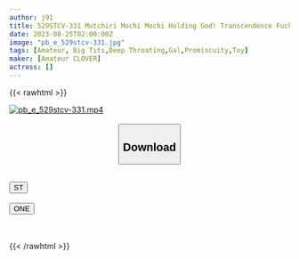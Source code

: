 ```yaml
---
author: j91
title: 529STCV-331 Mutchiri Mochi Mochi Holding God! Transcendence Fuck To The Greedy Gal Who Puts The Opponent In The Revolving Hell! [Neck, S******g, Deep Throating, Facesitting] All Of Them Without Any Hassle! Even Though I Hate It, I Accept Everything And Enjoy The Climax De M Awakening! Mouth, Ma, Ko, Chi, Po Blocked Intense Piss & Irama Extreme Hard Orgy! ! [Gal Hame Revengers] [Ena]
date: 2023-08-25T02:00:00Z
image: "pb_e_529stcv-331.jpg"
tags: [Amateur, Big Tits,Deep Throating,Gal,Promiscuity,Toy]
maker: [Amateur CLOVER]
actress: []
---
```



{{< rawhtml >}}

<div class="video" data-videoid="Y13W4JgML6tvvWw">
    <a href="javascript:;">
        <img src="https://my.j91.asia/posts/pb_e_529stcv-331/pb_e_529stcv-331.jpg" width="WIDTH" height="HEIGHT" alt="pb_e_529stcv-331.mp4" loading="lazy">
    </a>
</div>

<script type="text/javascript" src="https://j91.asia/asset/on-demand-st.js"></script>

<br>
  <link rel="stylesheet" href="https://j91.asia/asset/bs5.css">
  
  <center>
  <button class="btn btn-primary" type="button" data-bs-toggle="collapse" data-bs-target=".multi-collapse" aria-expanded="false" aria-controls="multiCollapseExample1 multiCollapseExample2"><h2>Download</h2></button></center>
</p>
<div class="row">
  <div class="col">
    <div class="collapse multi-collapse" id="multiCollapseExample1">
      <div class="card card-body">
	      	      <br>
<div class="buttons">  
<a href="https://streamtape.to/v/Y13W4JgML6tvvWw"><button class="btn-hover color-3"><i class="fa fa-download"></i> ST</button></a></div>
    </div>
  </div>
</div>
  <div class="col">
    <div class="collapse multi-collapse" id="multiCollapseExample2">
      <div class="card card-body">
	      <br>
<div class="buttons">
    <a href="https://oneupload.to/yo3ea6u6m2hx"><button class="btn-hover color-9"><i class="fa fa-download"></i> ONE</button></a></div>
<br><br>
      </div>
    </div>
  </div>
</div>

{{< /rawhtml >}}